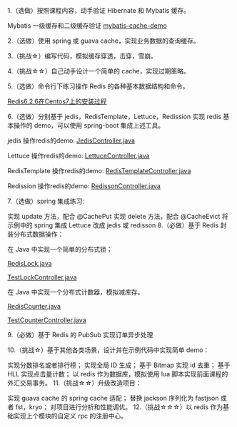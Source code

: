 1.（选做）按照课程内容，动手验证 Hibernate 和 Mybatis 缓存。

Mybatis 一级缓存和二级缓存验证
[mybatis-cache-demo](./project/mybatis-cache-demo)


2.（选做）使用 spring 或 guava cache，实现业务数据的查询缓存。

3.（挑战☆）编写代码，模拟缓存穿透，击穿，雪崩。

4.（挑战☆☆）自己动手设计一个简单的 cache，实现过期策略。

5.（选做）命令行下练习操作 Redis 的各种基本数据结构和命令。

[Redis6.2.6在Centos7上的安装过程](./Redis6.2.6在Centos7上的安装过程.md)


6.（选做）分别基于 jedis，RedisTemplate，Lettuce，Redission 实现 redis 基本操作的 demo，可以使用 spring-boot 集成上述工具。

jedis 操作redis的demo:
[JedisController.java](./project/redis-demo/src/main/java/com/dhb/redis/demo/controller/JedisController.java)

Lettuce 操作redis的demo:
[LettuceController.java](./project/redis-demo/src/main/java/com/dhb/redis/demo/controller/LettuceController.java)

RedisTemplate 操作redis的demo:
[RedisTemplateController.java](./project/redis-demo/src/main/java/com/dhb/redis/demo/controller/RedisTemplateController.java)

Redission 操作redis的demo:
[RedissonController.java](./project/redis-demo/src/main/java/com/dhb/redis/demo/controller/RedissonController.java)




7.（选做）spring 集成练习:

实现 update 方法，配合 @CachePut
实现 delete 方法，配合 @CacheEvict
将示例中的 spring 集成 Lettuce 改成 jedis 或 redisson
8.（必做）基于 Redis 封装分布式数据操作：

在 Java 中实现一个简单的分布式锁；

[RedisLock.java](./project/redis-lock/src/main/java/com/dhb/redis/lock/RedisLock.java)

[TestLockController.java](./project/redis-lock/src/main/java/com/dhb/redis/lock/TestLockController.java)

在 Java 中实现一个分布式计数器，模拟减库存。

[RedisCounter.java](./project/redis-lock/src/main/java/com/dhb/redis/lock/RedisCounter.java)

[TestCounterController.java](./project/redis-lock/src/main/java/com/dhb/redis/lock/TestCounterController.java)


9.（必做）基于 Redis 的 PubSub 实现订单异步处理

10.（挑战☆）基于其他各类场景，设计并在示例代码中实现简单 demo：

实现分数排名或者排行榜；
实现全局 ID 生成；
基于 Bitmap 实现 id 去重；
基于 HLL 实现点击量计数；
以 redis 作为数据库，模拟使用 lua 脚本实现前面课程的外汇交易事务。
11.（挑战☆☆）升级改造项目：

实现 guava cache 的 spring cache 适配；
替换 jackson 序列化为 fastjson 或者 fst，kryo；
对项目进行分析和性能调优。
12.（挑战☆☆☆）以 redis 作为基础实现上个模块的自定义 rpc 的注册中心。